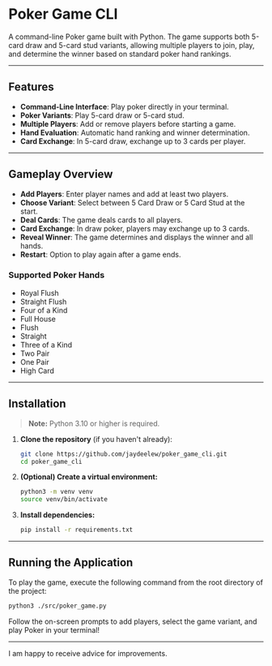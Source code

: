 # Poker Game CLI

A command-line Poker game built with Python. The game supports both 5-card draw and 5-card stud variants, allowing multiple players to join, play, and determine the winner based on standard poker hand rankings.

---

## Features

- **Command-Line Interface**: Play poker directly in your terminal.
- **Poker Variants**: Play 5-card draw or 5-card stud.
- **Multiple Players**: Add or remove players before starting a game.
- **Hand Evaluation**: Automatic hand ranking and winner determination.
- **Card Exchange**: In 5-card draw, exchange up to 3 cards per player.

---

## Gameplay Overview

- **Add Players**: Enter player names and add at least two players.
- **Choose Variant**: Select between 5 Card Draw or 5 Card Stud at the start.
- **Deal Cards**: The game deals cards to all players.
- **Card Exchange**: In draw poker, players may exchange up to 3 cards.
- **Reveal Winner**: The game determines and displays the winner and all hands.
- **Restart**: Option to play again after a game ends.

### Supported Poker Hands

- Royal Flush
- Straight Flush
- Four of a Kind
- Full House
- Flush
- Straight
- Three of a Kind
- Two Pair
- One Pair
- High Card

---

## Installation

> **Note:** Python 3.10 or higher is required.

1. **Clone the repository** (if you haven't already):

   ```bash
   git clone https://github.com/jaydeelew/poker_game_cli.git
   cd poker_game_cli
   ```

2. **(Optional) Create a virtual environment:**

   ```bash
   python3 -m venv venv
   source venv/bin/activate
   ```

3. **Install dependencies:**
   ```bash
   pip install -r requirements.txt
   ```

---

## Running the Application

To play the game, execute the following command from the root directory of the project:

```bash
python3 ./src/poker_game.py
```

Follow the on-screen prompts to add players, select the game variant, and play Poker in your terminal!

---

I am happy to receive advice for improvements.

